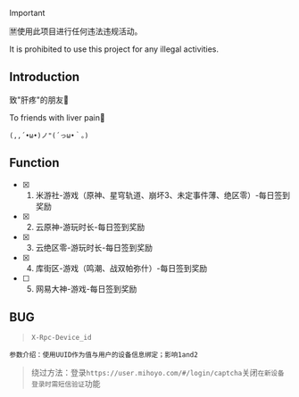 > [!Important]
> 🈲使用此项目进行任何违法违规活动。
> 
> It is prohibited to use this project for any illegal activities.

## Introduction
致"肝疼"的朋友🍻

To friends with liver pain🍻

`(,,´•ω•)ノ"(´っω•｀。)`

## Function
- [x] 1. 米游社-游戏（原神、星穹轨道、崩坏3、未定事件薄、绝区零）-每日签到奖励
- [x] 2. 云原神-游玩时长-每日签到奖励
- [x] 3. 云绝区零-游玩时长-每日签到奖励
- [x] 4. 库街区-游戏（鸣潮、战双帕弥什）-每日签到奖励
- [ ] 5. 网易大神-游戏-每日签到奖励
      
## BUG
> `X-Rpc-Device_id`
```
参数介绍：使用UUID作为值与用户的设备信息绑定；影响1and2
```
> 绕过方法：登录`https://user.mihoyo.com/#/login/captcha`关闭`在新设备登录时需短信验证`功能

<!-- 1736731062485 --> 
